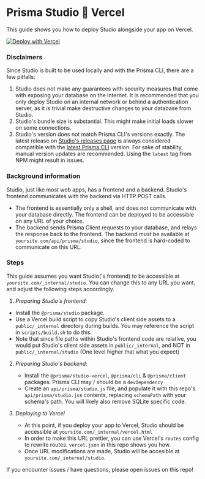 # Prisma Studio 💖 Vercel

This guide shows you how to deploy Studio alongside your app on Vercel.

[![Deploy with Vercel](https://vercel.com/button)](https://vercel.com/new/git/external?repository-url=https%3A%2F%2Fgithub.com%2Fprisma%2Fstudio-vercel-guide%2Ftree%2Fmain)

### Disclaimers

Since Studio is built to be used locally and with the Prisma CLI, there are a few pitfalls:

1. Studio does not make any guarantees with security measures that come with exposing your database on the internet. It is recommended that you only deploy Studio on an internal network or behind a authentication server, as it is trivial make destructive changes to your database from Studio.
2. Studio's bundle size is substantial. This might make initial loads slower on some connections.
3. Studio's version does not match Prisma CLI's versions exactly. The latest release on [Studio's releases page](https://github.com/prisma/studio/releases) is always considered compatible with the [latest Prisma CLI](https://github.com/prisma/prisma/releases) version. For sake of stability, manual version updates are recommended. Using the `latest` tag from NPM might result in issues.

### Background information

Studio, just like most web apps, has a frontend and a backend. Studio's frontend communicates with the backend via HTTP POST calls.

- The frontend is essentially only a shell, and does not communicate with your database directly. The frontend can be deployed to be accessible on any URL of your choice.
- The backend sends Prisma Client requests to your database, and relays the response back to the frontend. The backend _must_ be available at `yoursite.com/api/prisma/studio`, since the frontend is hard-coded to communicate on this URL.

### Steps

This guide assumes you want Studio('s frontend) to be accessible at `yoursite.com/_internal/studio`. You can change this to any URL you want, and adjust the following steps accordingly.

1. _Preparing Studio's frontend_:

- Install the `@prisma/studio` package.
- Use a Vercel build script to copy Studio's client side assets to a `public/_internal` directory during builds. You may reference the script in `scripts/build.sh` to do this.
- Note that since file paths within Studio's frontend code are relative, you would put Studio's client side assets in `public/_internal`, and NOT in `public/_internal/studio` (One level higher that what you expect)

2. _Preparing Studio's backend_:

   - Install the `@prisma/studio-vercel`, `@prisma/cli` & `@prisma/client` packages. Prisma CLI may / should be a `devDependency`
   - Create an `api/prisma/studio.js` file, and populate it with this repo's `api/prisma/studio.js`s contents, replacing `schemaPath` with your schema's path. You will likely also remove SQLite specific code.

3. _Deploying to Vercel_
   - At this point, if you deploy your app to Vercel, Studio should be accessible at `yoursite.com/_internal/vercel.html`
   - In order to make this URL prettier, you can use Vercel's `routes` config to rewrite routes. `vercel.json` in this repo shows you how.
   - Once URL modifications are made, Studio will be accesible at `yoursite.com/_internal/studio`.

If you encounter issues / have questions, please open issues on this repo!
